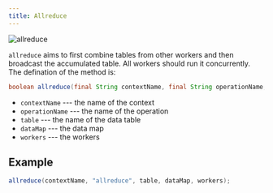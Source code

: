 ```yaml
---
title: Allreduce
---   
```




![allreduce](/img/allreduce.png)

`allreduce` aims to first combine tables from other workers and then broadcast the accumulated table. All workers should run it concurrently. The defination of the method is:
```java
boolean allreduce(final String contextName, final String operationName, final Table<P> table, final DataMap dataMap, final Workers workers)
```

* `contextName` --- the name of the context
* `operationName` --- the name of the operation
* `table` --- the name of the data table
* `dataMap` --- the data map
* `workers` --- the workers

## Example
```java
allreduce(contextName, "allreduce", table, dataMap, workers);
```